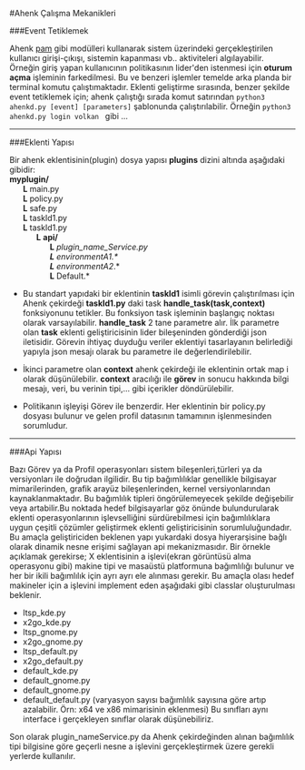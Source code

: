 #Ahenk Çalışma Mekanikleri

###Event Tetiklemek 

Ahenk [pam](http://tldp.org/HOWTO/User-Authentication-HOWTO/x115.html) gibi modülleri kullanarak sistem üzerindeki gerçekleştirilen kullanıcı girişi-çıkışı, sistemin kapanması vb.. aktiviteleri algılayabilir. Örneğin giriş yapan kullanıcının politikasının lider'den istenmesi için **oturum açma** işleminin farkedilmesi.  Bu ve benzeri işlemler temelde arka planda bir terminal komutu çalıştımaktadır. Eklenti geliştirme sırasında, benzer şekilde event tetiklemek için; ahenk çalıştığı sırada komut satırından ```python3 ahenkd.py [event] [parameters]``` şablonunda çalıştırılabilir. Örneğin ```python3 ahenkd.py login volkan ``` gibi ... 


---



###Eklenti Yapısı

Bir ahenk eklentisinin(plugin) dosya yapısı **plugins** dizini altında aşağıdaki gibidir:
 <br />
**myplugin/** <br />
&nbsp;&nbsp;&nbsp;&nbsp;&nbsp;&nbsp;**L** main.py<br />
&nbsp;&nbsp;&nbsp;&nbsp;&nbsp;&nbsp;**L** policy.py<br />
&nbsp;&nbsp;&nbsp;&nbsp;&nbsp;&nbsp;**L** safe.py<br />
&nbsp;&nbsp;&nbsp;&nbsp;&nbsp;&nbsp;**L** taskId1.py <br />
&nbsp;&nbsp;&nbsp;&nbsp;&nbsp;&nbsp;**L** taskId1.py <br />
&nbsp;&nbsp;&nbsp;&nbsp;&nbsp;&nbsp;&nbsp;&nbsp;&nbsp;&nbsp;&nbsp;&nbsp;**L** **api/**<br />
&nbsp;&nbsp;&nbsp;&nbsp;&nbsp;&nbsp;&nbsp;&nbsp;&nbsp;&nbsp;&nbsp;&nbsp;&nbsp;&nbsp;&nbsp;&nbsp;&nbsp;&nbsp;**L** _plugin_name_Service.py<br />
&nbsp;&nbsp;&nbsp;&nbsp;&nbsp;&nbsp;&nbsp;&nbsp;&nbsp;&nbsp;&nbsp;&nbsp;&nbsp;&nbsp;&nbsp;&nbsp;&nbsp;&nbsp;**L** environmentA1.* <br />
&nbsp;&nbsp;&nbsp;&nbsp;&nbsp;&nbsp;&nbsp;&nbsp;&nbsp;&nbsp;&nbsp;&nbsp;&nbsp;&nbsp;&nbsp;&nbsp;&nbsp;&nbsp;**L** environmentA2_.* <br />
&nbsp;&nbsp;&nbsp;&nbsp;&nbsp;&nbsp;&nbsp;&nbsp;&nbsp;&nbsp;&nbsp;&nbsp;&nbsp;&nbsp;&nbsp;&nbsp;&nbsp;&nbsp;**L** Default.* <br />
   
* Bu standart yapıdaki bir eklentinin **taskId1** isimli görevin çalıştırılması için Ahenk çekirdeği **taskId1.py** daki task **handle_task(task,context)** fonksiyonunu tetikler. Bu fonksiyon task işleminin başlangıç noktası olarak varsayılabilir. **handle_task** 2 tane parametre alır. İlk parametre olan **task** eklenti geliştiricisinin lider bileşeninden gönderdiği json iletisidir. Görevin ihtiyaç duyduğu veriler eklentiyi tasarlayanın belirlediği yapıyla json mesajı olarak bu parametre ile değerlendirilebilir.

* İkinci parametre olan **context** ahenk çekirdeği ile eklentinin ortak map i olarak düşünülebilir. **context** aracılığı ile **görev** in sonucu hakkında bilgi mesajı, veri, bu verinin tipi,... gibi içerikler döndürülebilir.

* Politikanın işleyişi Görev ile benzerdir. Her eklentinin bir policy.py dosyası bulunur ve gelen profil datasının tamamının işlenmesinden sorumludur.


---

###Api Yapısı

Bazı Görev ya da Profil operasyonları sistem bileşenleri,türleri ya da versiyonları ile doğrudan ilgilidir. Bu tip bağımlılıklar genellikle bilgisayar mimarilerinden, grafik arayüz bileşenlerinden, kernel versiyonlarından kaynaklanmaktadır. Bu bağımlılık tipleri öngörülemeyecek şekilde değişebilir veya artabilir.Bu noktada hedef bilgisayarlar göz önünde bulundurularak eklenti operasyonlarının işlevselliğini sürdürebilmesi için bağımlılıklara uygun çeşitli çözümler geliştirmek eklenti geliştiricisinin sorumluluğundadır. Bu amaçla geliştiriciden beklenen yapı yukardaki dosya hiyerarşisine bağlı olarak dinamik nesne erişimi sağlayan api mekanizmasıdır. Bir örnekle açıklamak gerekirse; X eklentisinin a işlevi(ekran görüntüsü alma operasyonu gibi) makine tipi ve masaüstü platformuna bağımlılığı bulunur ve her bir ikili bağımlılık için ayrı ayrı ele alınması gerekir.
Bu amaçla olası hedef makineler için a işlevini implement eden aşağıdaki gibi classlar oluşturulması beklenir.
* ltsp_kde.py 
* x2go_kde.py 
* ltsp_gnome.py 
* x2go_gnome.py
* ltsp_default.py 
* x2go_default.py 
* default_kde.py 
* default_gnome.py 
* default_gnome.py 
* default_default.py 
(varyasyon sayısı bağımlılık sayısına göre artıp azalabilir. Örn: x64 ve x86 mimarisinin eklenmesi)
Bu sınıfları aynı interface i gerçekleyen sınıflar olarak düşünebiliriz.

Son olarak plugin_nameService.py da Ahenk çekirdeğinden alınan bağımlılık tipi bilgisine göre geçerli nesne a işlevini gerçekleştirmek üzere gerekli yerlerde kullanılır.
